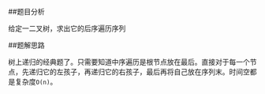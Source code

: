 ##题目分析

给定一二叉树，求出它的后序遍历序列

##题解思路

树上递归的经典题了。只需要知道中序遍历是根节点放在最后。直接对于每一个节点，先递归它的左孩子，再递归它的右孩子，最后再将自己放在序列末。时间空都是复杂度`O(n)`。

